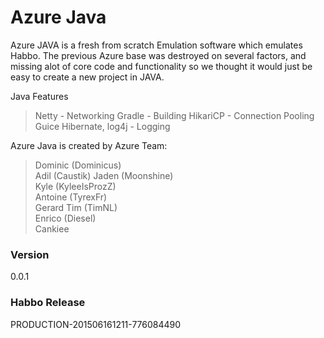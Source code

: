 # Azure Java

Azure JAVA is a fresh from scratch Emulation software which emulates Habbo. The previous Azure base was destroyed on several factors, 
and missing alot of core code and functionality so we thought it would just be easy to create a new project in JAVA.

Java Features
>Netty - Networking
>Gradle - Building
>HikariCP - Connection Pooling
>Guice
>Hibernate, log4j - Logging

Azure Java is created by Azure Team:
>Dominic (Dominicus)     
>Adil (Caustik)
>Jaden (Moonshine)     
>Kyle (KyleeIsProzZ)     
>Antoine (TyrexFr)     
>Gerard 
>Tim (TimNL)    
>Enrico (Diesel)    
>Cankiee     

### Version
0.0.1

### Habbo Release

PRODUCTION-201506161211-776084490